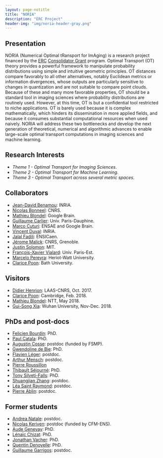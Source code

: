 ```yaml
---
layout: page-notitle
title: "NORIA"
description: "ERC Project"
header-img: "img/noria-header-gray.png"
---
```



Presentation
-------------------
NORIA (Numerical Optimal tRansport for ImAging) is a research project financed by the [ERC](http://erc.europa.eu/) [Consolidator Grant](https://erc.europa.eu/funding-and-grants/funding-schemes/consolidator-grants) program. Optimal Transport (OT) theory provides a powerful framework to manipulate probability distributions using simple and intuitive geometric principles. OT distances compare favorably to all other alternatives, notably Euclidean metrics or information divergences, whose outputs are particularly sensitive to changes in quantization and are not suitable to compare point clouds. Because of these and many more favorable properties, OT should be a standard tool in imaging sciences where probability distributions are routinely used. However, at this time, OT is but a confidential tool restricted to niche applications. OT is barely used because it is complex mathematically, which hinders its dissemination in more applied fields, and because it consumes substantial computational resources when used naively. NORIA will address these two bottlenecks and develop the next generation of theoretical, numerical and algorithmic advances to enable large-scale optimal transport computations in imaging sciences and machine learning.


Research Interests
-------------------

* _Theme 1 - Optimal Transport for Imaging Sciences_.
* _Theme 2 - Optimal Transport for Machine Learning_.
* _Theme 3 - Optimal Transport across several metric spaces_.


Collaborators
-------------------

* [Jean-David Benamou](https://who.rocq.inria.fr/Jean-David.Benamou/): INRIA.
* [Nicolas Bonneel](http://liris.cnrs.fr/~nbonneel/): CNRS.
* [Mathieu Blondel](http://mblondel.org/): Google Brain.
* [Guillaume Carlier](https://www.ceremade.dauphine.fr/~carlier/): Univ. Paris-Dauphine.
* [Marco Cuturi](http://www.marcocuturi.net): ENSAE and Google Brain.
* [Vincent Duval](https://who.rocq.inria.fr/Vincent.Duval/index.html): INRIA.
* [Jalal Fadili](http://www.greyc.ensicaen.fr/~jfadili/): ENSICaen.
* [Jérome Malick](https://ljk.imag.fr/membres/Jerome.Malick/): CNRS, Grenoble.
* [Justin Solomon](http://people.csail.mit.edu/jsolomon/): MIT.
* [François-Xavier Vialard](https://www.ceremade.dauphine.fr/~vialard/): Univ. Paris-Est.
* [Marcelo Pereyra](https://www.macs.hw.ac.uk/~mp71/about.html): Heriot-Watt University.
* [Clarice Poon](https://cmhsp2.github.io/): Bath University.

Visitors
-------------------

* [Didier Henrion](https://homepages.laas.fr/henrion/): LAAS-CNRS, Oct. 2017.
* [Clarice Poon](https://cmhsp2.github.io/): Cambridge, Feb. 2018.
* [Mathieu Blondel](http://mblondel.org/):  NTT, May 2018.
* [Gui-Song Xia](http://captain.whu.edu.cn/xia_En.html): Wuhan University, Nov-Dec. 2018.

PhDs and post-docs
-------------------

* [Felicien Bourdin](http://www.math.ens.fr/fiche-membre/fiche-membre.php?id_membre=447): PhD.
* [Paul Catala](https://www.math.ens.fr/fiche-membre/fiche-membre.php?id_membre=361): PhD.
* [Augustin Cosse](http://www.augustincosse.com/): postdoc (funded by FSMP).
* [Gwendoline de Bie](https://www.linkedin.com/in/gwendoline-de-bie-696348bb?ppe=1): PhD.
* [Flavien Léger](https://flavienleger.github.io/): postdoc.
* [Arthur Mensch](https://www.amensch.fr/): postdoc.
* [Pierre Roussillon](https://proussillon.gitlab.io/)
* [Thibault Séjourné](http://www.theses.fr/s208785): PhD.
* [Tony Silveti-Falls](https://archive-www.greyc.fr/index.html): PhD.
* [Shuangjian Zhang](http://zhang.kelvin.shuangjian.info/): postdoc.
* [Léa Saint Raymond](http://www.ihmc.ens.fr/SAINT-RAYMOND-Lea-3638.html): postdoc.
* [Pierre Ablin](https://pierreablin.com/): postdoc.

Former students
-------------------

* [Andrea Natale](https://team.inria.fr/mokaplan/publications/): postdoc.
* [Nicolas Keriven](http://people.irisa.fr/Nicolas.Keriven/): postdoc (funded by CFM-ENS).
* [Aude Genevay](https://www.ceremade.dauphine.fr/~genevay/): PhD.
* [Lénaïc Chizat](http://lchizat.github.io/): PhD.
* [Jonathan Vacher](https://www.ceremade.dauphine.fr/~vacher/): PhD.
* [Quentin Denoyelle](https://www.ceremade.dauphine.fr/~denoyelle/): PhD.
* [Guillaume Garrigos](http://www.guillaume-garrigos.com/): postdoc.
